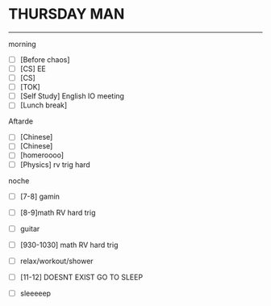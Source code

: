 # THURSDAY MAN
---
morning
- [ ] [Before chaos] 
- [ ] [CS] EE
- [ ] [CS] 
- [ ] [TOK] 
- [ ] [Self Study] English IO meeting
- [ ] [Lunch break] 

Aftarde
- [ ] [Chinese] 
- [ ] [Chinese] 
- [ ] [homeroooo] 
- [ ] [Physics] rv trig hard

noche
- [ ] [7-8] gamin
- [ ] [8-9]math RV hard trig
- [ ] guitar
- [ ] [930-1030] math RV hard trig
- [ ] relax/workout/shower
- [ ] [11-12] DOESNT EXIST GO TO SLEEP
- [ ] sleeeeep

